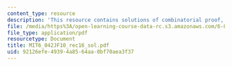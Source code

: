 ```yaml
---
content_type: resource
description: 'This resource contains solutions of combinatorial proof, more counting. '
file: /media/https%3A/open-learning-course-data-rc.s3.amazonaws.com/6-042j-mathematics-for-computer-science-fall-2010/92126efe49394a8564aa0bf70aea3f37_MIT6_042JF10_rec16_sol.pdf
file_type: application/pdf
resourcetype: Document
title: MIT6_042JF10_rec16_sol.pdf
uid: 92126efe-4939-4a85-64aa-0bf70aea3f37
---
```

